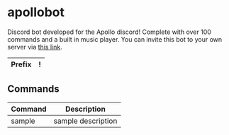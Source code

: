 # apollobot

Discord bot developed for the Apollo discord! Complete with over 100 commands and a built in music player. You can invite this bot to your own server via [this link](https://discord.com/oauth2/authorize?client_id=749270794076422144&permissions=8&scope=bot).

| Prefix | ! |
| --- | --- |

## Commands

| Command | Description |
| --- | --- |
| sample | sample description |

